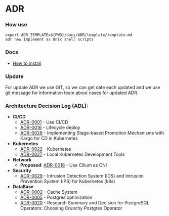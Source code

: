 # ADR

### How use

```shell
export ADR_TEMPLATE=${PWD}/docs/ADR/template/template.md
adr new Implement as Unix shell scripts
```

### Docs

- [How to install](https://github.com/npryce/adr-tools/blob/master/INSTALL.md)

### Update

For update ADR we use GIT, so we can get date each updated and we use git message
for information team about cases for updated ADR.

### Architecture Decision Log (ADL):

  - **CI/CD**
    - [ADR-0001](./decisions/0001-ci-cd.md) - Use CI/CD
    - [ADR-0016](./decisions/0016-lifecycle-deploy.md) - Lifecycle deploy
    - [ADR-0028](./decisions/0028-application-lifecycle-orchestration.md) - Implementing Stage-based Promotion Mechanisms with Kargo for CD in Kubernetes
  - **Kubernetes**
    - [ADR-0022](./decisions/0022-kubernetes.md) - Kubernetes
    - [ADR-0027](./decisions/0027-local-kubernetes-development-tools.md) - Local Kubernetes Development Tools
  - **Network**
    - **Proposed**: [ADR-0018](./decisions/0018-kubernetes-network.md) - Use Cilium as CNI
  - **Security**
    - [ADR-0029](./decisions/0029-ids-and-ips.md) - Intrusion Detection System (IDS) and Intrusion Prevention System (IPS) for Kubernetes (k8s)
  - **DataBase**
    - [ADR-0002](./decisions/0002-cache-system.md) - Cache System
    - [ADR-0005](./decisions/0005-postgres-optimization.md) - Postgres optimization
    - [ADR-0020](./decisions/0020-postgresql-operator.md) - Research Summary and Decision for PostgreSQL Operators: Choosing Crunchy Postgres Operator
